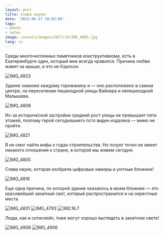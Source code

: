 ```yaml
---
layout: post
title: Слава науке!
date: '2012-06-17 18:03:00'
tags:
- photo
- notes
image: /assets/images/2017/10/IMG_4805.jpg
lang: ru
---
```


Среди многочисленных памятников конструктивизма, есть в Екатеринбурге один, который мне всегда нравился. Причина любви живет на крыше, и это не Карлсон.

![IMG_4823](/assets/images/2017/10/IMG_4823.jpg)

Здание знакомо каждому горожанину и — оно расположено в самом центре, на пересечении пешеходной улицы Вайнера и непешеходной Малышева.

![IMG_4808](/assets/images/2017/10/IMG_4808.jpg)

Из-за исторической застройки средний рост улицы не превышает пяти этажей, поэтому герой сегодняшнего псто виден издалека — мимо не пройти.

![IMG_4821](/assets/images/2017/10/IMG_4821.jpg)

Я не смог найти инфы о годах строительства. Но лозунг точно не имеет никакого отношения к стране, в которой мы живем сегодня.

![IMG_4805](/assets/images/2017/10/IMG_4805.jpg)

Слава науке, которая изобрела цифровые камеры и уютные бложеки!

![IMG_4816](/assets/images/2017/10/IMG_4816.jpg)

Еще одна причина, по которой здание оказалось в моем бложике — это красивейший закатный свет, который распространился и на окрестные места.

![IMG_4831](/assets/images/2017/10/IMG_4831.jpg)
![IMG_4793](/assets/images/2017/10/IMG_4793.jpg)
![360.16.7](/assets/images/2017/10/elba_360_16_7.jpg)

Люди, как и ситискейп, тоже могут хорошо выглядеть в закатном свете!

![IMG_4908](/assets/images/2017/10/IMG_4908.jpg)
![IMG_4906](/assets/images/2017/10/IMG_4906.jpg)
